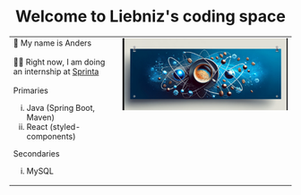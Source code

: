<h1 align="center" class="Merriweather">Welcome to Liebniz's coding space</h1>
<table cellpadding="0" cellspacing="0" border="0">
  <tr>
    <td valign="top"><div style="display: flex; flex-direction: column; align-items: left; justify-content: center"> 
    <div style="">👋 My name is Anders</div>
    <br>
    <div>👨‍🎓 Right now, I am doing an internship at <a href="sprinta.se">Sprinta</a></div>
    <br>
    <span>Primaries</span>
    <ul>
      <li type="i"> Java (Spring Boot, Maven)
      <li type="i"> React (styled-components)
    </ul>
        <span>Secondaries</span>
    <ul>
      <li type="i"> MySQL
    </ul>
  </div></td>
    <td valign="top"><img src="./static/coffee-atom-banner.png" alt="Java React banner" width="auto" style="display: block; margin-left: auto; margin-right: auto" /></td>
  </tr>
</table>
